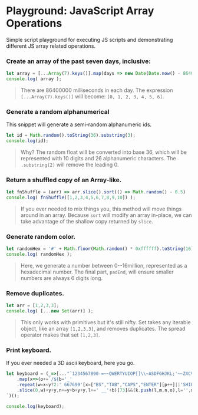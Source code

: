 # Playground: JavaScript Array Operations

Simple script playground for executing JS scripts and demonstrating different JS array related operations.

### Create an array of the past seven days, inclusive:

```js |{type:'script'}
let array = [...Array(7).keys()].map(days => new Date(Date.now() - 86400000 * days));
console.log( array );
```

> There are 86400000 milliseconds in each day. The expression `[...Array(7).keys()]` will become: `[0, 1, 2, 3, 4, 5, 6]`.

### Generate a random alphanumerical 

This snippet will generate a semi-random alphanumeric ids.

```js |{type:'script'}
let id = Math.random().toString(36).substring(3);
console.log(id);
```
> Why? The random float will be converted into base 36, which will be represented with 10 digits and 26 alphanumeric characters. The `.substring(2)` will remove the leading 0.


### Return a shuffled copy of an Array-like.

```js |{type:'script'}
let fnShuffle = (arr) => arr.slice().sort(() => Math.random() - 0.5)
console.log( fnShuffle([1,2,3,4,5,6,7,8,9,10]) );
```

> If you ever needed to mix things you, this method will move things around in an array. Because `sort` will modify an array in-place, we can take advantage of the shallow copy returned by `slice`.

### Generate random color.

```js |{type:'script'}
let randomHex = '#' + Math.floor(Math.random() * 0xffffff).toString(16).padEnd(6, '0');
console.log( randomHex );
```

> Here, we generate a number between 0--16million, represented as a hexadecimal number. The final part, `padEnd`, will ensure smaller numbers are always 6 digits long.


### Remove duplicates. 

```js |{type:'script'}
let arr = [1,2,3,3];
console.log( [...new Set(arr)] );
```
> This only works with primitives but it's still nifty. Set takes any iterable object, like an array `[1,2,3,3]`, and removes duplicates. The spread operator makes that set `[1,2,3]`.


### Print keyboard.

If you ever needed a 3D ascii keyboard, here you go.

```js |{type:'script'}
let keyboard = (_=>[..."`1234567890-=~~QWERTYUIOP[]\\~ASDFGHJKL;'~~ZXCVBNM,./~"]
    .map(x=>(o+=`/${b='_'
    .repeat(w=x<y?2:' 667699'[x=["BS","TAB","CAPS","ENTER"][p++]||'SHIFT',p])}\\|`,m+=y+(x+'    ')
    .slice(0,w)+y+y,n+=y+b+y+y,l+=' __'+b)[73]&&(k.push(l,m,n,o),l='',m=n=o=y),m=n=o=y='|',p=l=k=[])&&k.join`
`)();

console.log(keyboard);
```